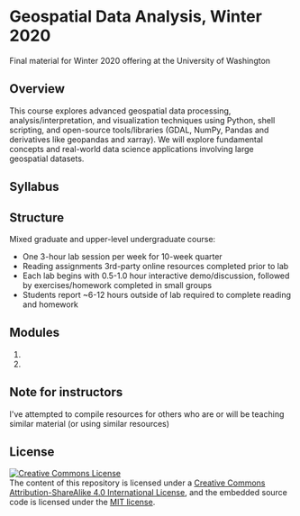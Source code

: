 # Geospatial Data Analysis, Winter 2020
Final material for Winter 2020 offering at the University of Washington

## Overview
This course explores advanced geospatial data processing, analysis/interpretation, and visualization techniques using Python, shell scripting, and open-source tools/libraries (GDAL, NumPy, Pandas and derivatives like geopandas and xarray). We will explore fundamental concepts and real-world data science applications involving large geospatial datasets.

## Syllabus

## Structure
Mixed graduate and upper-level undergraduate course:
* One 3-hour lab session per week for 10-week quarter
* Reading assignments 3rd-party online resources completed prior to lab
* Each lab begins with 0.5-1.0 hour interactive demo/discussion, followed by exercises/homework completed in small groups
* Students report ~6-12 hours outside of lab required to complete reading and homework

## Modules
1.
1.

## Note for instructors
I've attempted to compile resources for others who are or will be teaching similar material (or using similar resources)

## License
<a rel="license" href="http://creativecommons.org/licenses/by-sa/4.0/"><img alt="Creative Commons License" style="border-width:0" src="https://i.creativecommons.org/l/by-sa/4.0/88x31.png" /></a><br /><span xmlns:dct="http://purl.org/dc/terms/" property="dct:title">
The content of this repository is licensed under a <a rel="license" href="http://creativecommons.org/licenses/by-sa/4.0/">Creative Commons Attribution-ShareAlike 4.0 International License</a>, and the embedded source code is licensed under the [MIT license](https://opensource.org/licenses/MIT).
